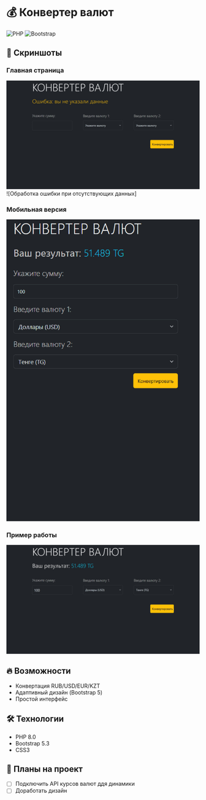 # 💰 Конвертер валют  

![PHP](https://img.shields.io/badge/PHP-8.0-777BB4?logo=php)
![Bootstrap](https://img.shields.io/badge/Bootstrap-5.3-7952B3?logo=bootstrap)

## 📸 Скриншоты  

### Главная страница  
![Главный экран](screenshots/main.png) ![Обработка ошибки при отсутствующих данных] 

### Мобильная версия  
![Версия для телефона](screenshots/mobile.png)  

### Пример работы  
![Результат конвертации](screenshots/result.png)  

## 🔥 Возможности  
- Конвертация RUB/USD/EUR/KZT  
- Адаптивный дизайн (Bootstrap 5)  
- Простой интерфейс  

## 🛠 Технологии  
- PHP 8.0  
- Bootstrap 5.3  
- CSS3  

## 📅 Планы на проект 
- [ ] Подключить API курсов валют ддя динамики
- [ ] Доработать дизайн 
